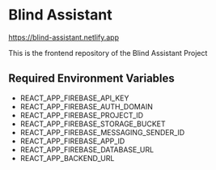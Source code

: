 # Blind Assistant

https://blind-assistant.netlify.app

This is the frontend repository of the Blind Assistant Project

## Required Environment Variables
  - REACT_APP_FIREBASE_API_KEY
  - REACT_APP_FIREBASE_AUTH_DOMAIN
  - REACT_APP_FIREBASE_PROJECT_ID
  - REACT_APP_FIREBASE_STORAGE_BUCKET
  - REACT_APP_FIREBASE_MESSAGING_SENDER_ID
  - REACT_APP_FIREBASE_APP_ID
  - REACT_APP_FIREBASE_DATABASE_URL
  - REACT_APP_BACKEND_URL
